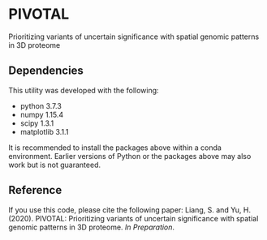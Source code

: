 # PIVOTAL
Prioritizing variants of uncertain significance with spatial genomic patterns in 3D proteome

## Dependencies
This utility was developed with the following:
* python 3.7.3
* numpy 1.15.4
* scipy 1.3.1
* matplotlib 3.1.1

It is recommended to install the packages above within a conda environment. Earlier versions of Python or the packages above may also work but is not guaranteed.

## Reference
If you use this code, please cite the following paper:
Liang, S. and Yu, H. (2020). PIVOTAL: Prioritizing variants of uncertain significance with spatial genomic patterns in 3D proteome. *In Preparation*.
